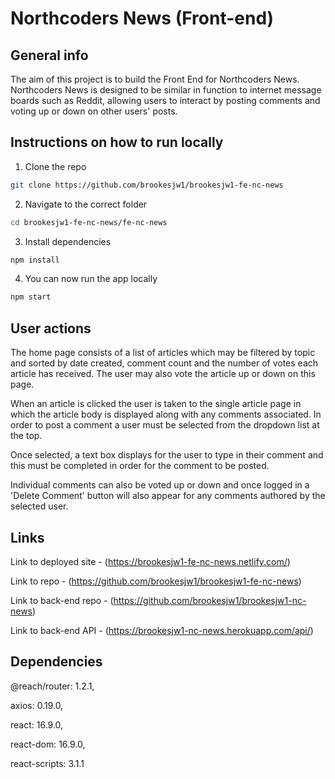 # Northcoders News (Front-end)

## General info

The aim of this project is to build the Front End for Northcoders News. Northcoders News is designed to be similar in function to internet message boards such as Reddit, allowing users to interact by posting comments and voting up or down on other users' posts.

## Instructions on how to run locally

1. Clone the repo

```bash
git clone https://github.com/brookesjw1/brookesjw1-fe-nc-news
```

2. Navigate to the correct folder

```bash
cd brookesjw1-fe-nc-news/fe-nc-news
```

3. Install dependencies

```bash
npm install
```

4. You can now run the app locally

```bash
npm start
```

## User actions

The home page consists of a list of articles which may be filtered by topic and sorted by date created, comment count and the number of votes each article has received. The user may also vote the article up or down on this page.

When an article is clicked the user is taken to the single article page in which the article body is displayed along with any comments associated. In order to post a comment a user must be selected from the dropdown list at the top.

Once selected, a text box displays for the user to type in their comment and this must be completed in order for the comment to be posted.

Individual comments can also be voted up or down and once logged in a 'Delete Comment' button will also appear for any comments authored by the selected user.

## Links

Link to deployed site - (https://brookesjw1-fe-nc-news.netlify.com/)

Link to repo - (https://github.com/brookesjw1/brookesjw1-fe-nc-news)

Link to back-end repo - (https://github.com/brookesjw1/brookesjw1-nc-news)

Link to back-end API - (https://brookesjw1-nc-news.herokuapp.com/api/)

## Dependencies

@reach/router: 1.2.1,

axios: 0.19.0,

react: 16.9.0,

react-dom: 16.9.0,

react-scripts: 3.1.1